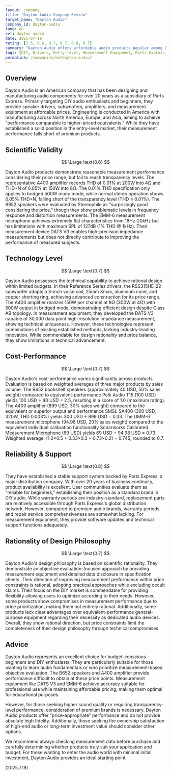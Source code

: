 ```yaml
---
layout: company
title: "Dayton Audio Company Review"
target_name: "Dayton Audio"
company_id: dayton-audio
lang: en
ref: dayton-audio
date: 2025-07-19
rating: [3.5, 0.6, 0.7, 0.7, 0.8, 0.7]
summary: "Dayton Audio offers affordable audio products popular among DIY enthusiasts with measurement equipment and drivers, but measurement performance is price-appropriate and inferior to high-end products"
tags: [DIY, Drivers, Entry-level, Measurement Equipment, Parts Express, Speakers, Subwoofers]
permalink: /companies/en/dayton-audio/
---
```

## Overview

Dayton Audio is an American company that has been designing and manufacturing audio components for over 20 years as a subsidiary of Parts Express. Primarily targeting DIY audio enthusiasts and beginners, they provide speaker drivers, subwoofers, amplifiers, and measurement equipment at affordable prices. Engineering is conducted in America with manufacturing across North America, Europe, and Asia, aiming to achieve "performance comparable to higher-priced equivalents." While they have established a solid position in the entry-level market, their measurement performance falls short of premium products.

## Scientific Validity

$$ \Large \text{0.6} $$

Dayton Audio products demonstrate reasonable measurement performance considering their price range, but fail to reach transparency levels. The representative A400 amplifier records THD of 0.01% at 200W into 4Ω and THD+N of 0.05% at 150W into 8Ω. The 0.01% THD specification only applies to bridged 500W mono mode, while normal stereo operation shows 0.05% THD+N, falling short of the transparency level (THD ≤ 0.01%). The B652 speakers were evaluated by Stereophile as "surprisingly good considering the price," though they show problematic levels in frequency response and distortion measurements. The EMM-6 measurement microphone achieves extremely flat characteristics from 18Hz-20kHz but has limitations with maximum SPL of 127dB (1% THD @ 1kHz). Their measurement device DATS V3 enables high-precision impedance measurements but does not directly contribute to improving the performance of measured subjects.

## Technology Level

$$ \Large \text{0.7} $$

Dayton Audio possesses the technical capability to achieve rational design within limited budgets. In their Reference Series drivers, the RSS315HE-22 subwoofer adopts a 3-inch voice coil, 25mm Xmax, aluminum cone, and copper shorting ring, achieving advanced construction for its price range. The A400 amplifier realizes 150W per channel at 8Ω (300W at 4Ω) with 500W output in bridged mode, demonstrating efficient design despite Class AB topology. In measurement equipment, they developed the DATS V3 capable of 30,000 data point high-resolution impedance measurement, showing technical uniqueness. However, these technologies represent combinations of existing established methods, lacking industry-leading innovation. While commendable for design rationality and price balance, they show limitations in technical advancement.

## Cost-Performance

$$ \Large \text{0.7} $$

Dayton Audio's cost-performance varies significantly across products. Evaluation is based on weighted averages of three major products by sales volume. The B652 bookshelf speakers (approximately 40 USD, 50% sales weight) compared to equivalent-performance Polk Audio T15 (100 USD) yields 100 USD ÷ 40 USD = 2.5, resulting in a score of 1.0 (maximum rating). The A400 amplifier (899 USD, 30% sales weight) compared to the equivalent or superior output and performance SMSL SA400 (300 USD, 320W, THD 0.003%) yields 300 USD ÷ 899 USD = 0.33. The UMM-6 measurement microphone (94.98 USD, 20% sales weight) compared to the equivalent individual calibration functionality Sonarworks Calibrated Measurement Microphone (69 USD) yields 69 USD ÷ 94.98 USD = 0.73. Weighted average: (1.0×0.5 + 0.33×0.3 + 0.73×0.2) = 0.745, rounded to 0.7.

## Reliability & Support

$$ \Large \text{0.8} $$

They have established a stable support system backed by Parts Express, a major distribution company. With over 20 years of business continuity, product availability is excellent. User communities evaluate them as "reliable for beginners," establishing their position as a standard brand in DIY audio. While warranty periods are industry-standard, replacement parts are relatively accessible through Parts Express's global distribution network. However, compared to premium audio brands, warranty periods and repair service comprehensiveness are somewhat lacking. For measurement equipment, they provide software updates and technical support functions adequately.

## Rationality of Design Philosophy

$$ \Large \text{0.7} $$

Dayton Audio's design philosophy is based on scientific rationality. They demonstrate an objective evaluation-focused approach by providing measurement equipment and detailed data disclosure in specification sheets. Their direction of improving measurement performance within price constraints is rational, adopting practical approaches while excluding occult claims. Their focus on the DIY market is commendable for providing flexibility allowing users to optimize according to their needs. However, some products show compromises in measurement performance due to price prioritization, making them not entirely rational. Additionally, some products lack clear advantages over equivalent-performance general-purpose equipment regarding their necessity as dedicated audio devices. Overall, they show rational direction, but price constraints limit the completeness of their design philosophy through technical compromises.

## Advice

Dayton Audio represents an excellent choice for budget-conscious beginners and DIY enthusiasts. They are particularly suitable for those wanting to learn audio fundamentals or who prioritize measurement-based objective evaluation. The B652 speakers and A400 amplifier provide performance difficult to obtain at these price points. Measurement equipment like DATS V3 and EMM-6 achieve accuracy suitable for professional use while maintaining affordable pricing, making them optimal for educational purposes.

However, for those seeking higher sound quality or requiring transparency-level performance, consideration of premium brands is necessary. Dayton Audio products offer "price-appropriate" performance and do not provide absolute high fidelity. Additionally, those seeking the ownership satisfaction of high-end audio or long-term investment value should consider other options.

We recommend always checking measurement data before purchase and carefully determining whether products truly suit your application and budget. For those wanting to enter the audio world with minimal initial investment, Dayton Audio provides an ideal starting point.

(2025.7.19)
